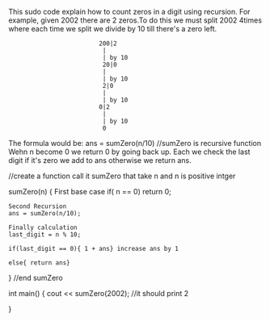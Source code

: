 This sudo code explain how to count zeros in a digit using recursion.
For example, given 2002 there are 2 zeros.To do this we must split 2002 4times where each time we split 
we divide by 10 till there's a zero left. 

                             200|2
                              |
                              | by 10
                              20|0
                              |
                              | by 10
                              2|0
                              |
                              | by 10
                             0|2
                              |
                              | by 10
                              0
The formula would be: ans = sumZero(n/10)  //sumZero is recursive function
Wehn n become 0 we return 0 by going back up. Each we check the last digit if it's zero we add to ans otherwise we return ans.


//create a function call it sumZero that take n and n is positive intger

sumZero(n)
{
    First base case
    if( n == 0) return 0;
 
    Second Recursion
    ans = sumZero(n/10);

    Finally calculation
    last_digit = n % 10;
   
    if(last_digit == 0){ 1 + ans} increase ans by 1

    else{ return ans}

} //end sumZero

int main()
{
   cout << sumZero(2002);  //it should print 2

}
                                   
